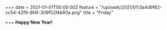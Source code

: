 +++
date = 2021-01-01T00:00:00Z
feature = "/uploads/2021/01/3a4d9f82-cc54-42f9-8f4f-309f52f4b60a.png"
title = "Friday"

+++
**Happy New Year!**